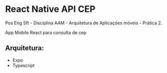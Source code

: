 # React Native API CEP

Pos Eng Sft - Disciplina AAM - Arquitetura de Aplicações móveis - Prática 2.

App Mobile React para consulta de cep

## Arquitetura:

- Expo
- Typescript

